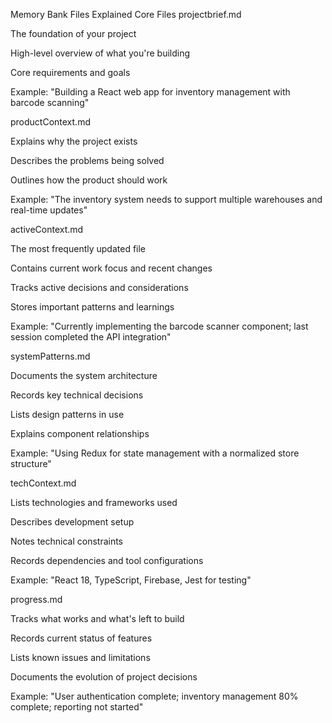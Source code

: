 Memory Bank Files Explained
Core Files
projectbrief.md

The foundation of your project

High-level overview of what you're building

Core requirements and goals

Example: "Building a React web app for inventory management with barcode scanning"

productContext.md

Explains why the project exists

Describes the problems being solved

Outlines how the product should work

Example: "The inventory system needs to support multiple warehouses and real-time updates"

activeContext.md

The most frequently updated file

Contains current work focus and recent changes

Tracks active decisions and considerations

Stores important patterns and learnings

Example: "Currently implementing the barcode scanner component; last session completed the API integration"

systemPatterns.md

Documents the system architecture

Records key technical decisions

Lists design patterns in use

Explains component relationships

Example: "Using Redux for state management with a normalized store structure"

techContext.md

Lists technologies and frameworks used

Describes development setup

Notes technical constraints

Records dependencies and tool configurations

Example: "React 18, TypeScript, Firebase, Jest for testing"

progress.md

Tracks what works and what's left to build

Records current status of features

Lists known issues and limitations

Documents the evolution of project decisions

Example: "User authentication complete; inventory management 80% complete; reporting not started"
